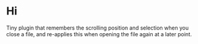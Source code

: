 # Hi

Tiny plugin that remembers the scrolling position and selection when you close
a file, and re-applies this when opening the file again at a later point.


